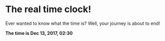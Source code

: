 # The real time clock!

Ever wanted to know what the time is? Well, your journey is about to end!

**The time is Dec 13, 2017, 02:30**